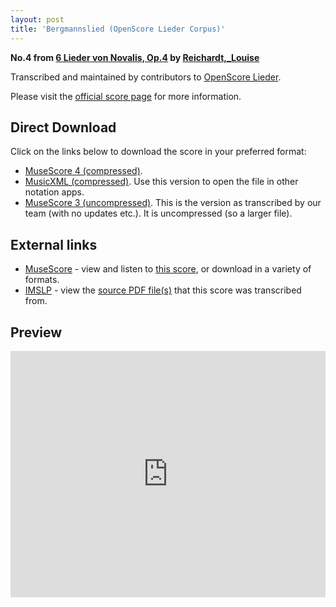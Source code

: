 ```yaml
---
layout: post
title: 'Bergmannslied (OpenScore Lieder Corpus)'
---
```


__No.4 from [6 Lieder von Novalis, Op.4](https://fourscoreandmore.org/OpenScore/Reichardt%2C_Louise/6_Lieder_von_Novalis%2C_Op.4/) by [Reichardt,_Louise](https://fourscoreandmore.org/OpenScore/Reichardt%2C_Louise)__

Transcribed and maintained by contributors to [OpenScore Lieder].

Please visit the [official score page] for more information.

[official score page]: https://musescore.com/openscore-lieder-corpus/scores/5002062
[OpenScore Lieder]: https://musescore.com/openscore-lieder-corpus

## Direct Download

Click on the links below to download the score in your preferred format:
- [MuseScore 4 (compressed)](https://fourscoreandmore.org/OpenScore/Reichardt%2C_Louise/6_Lieder_von_Novalis%2C_Op.4/4_Bergmannslied.mscz).
- [MusicXML (compressed)](https://fourscoreandmore.org/OpenScore/Reichardt%2C_Louise/6_Lieder_von_Novalis%2C_Op.4/4_Bergmannslied.mxl). Use this version to open the file in other notation apps.
- [MuseScore 3 (uncompressed)](https://raw.githubusercontent.com/OpenScore/Lieder/refs/heads/main/scores/Reichardt%2C_Louise/6_Lieder_von_Novalis%2C_Op.4/4_Bergmannslied/lc5002062.mscx). This is the version as transcribed by our team (with no updates etc.). It is uncompressed (so a larger file).

## External links

- [MuseScore] - view and listen to [this score][MuseScore], or download in a variety of formats.
- [IMSLP] - view the [source PDF file(s)][IMSLP] that this score was transcribed from.

[MuseScore]: https://musescore.com/score/5002062
[IMSLP]: https://imslp.org/wiki/Special:ReverseLookup/511862

## Preview

<iframe width="100%" height="394" src="https://musescore.com/openscore-lieder-corpus/scores/5002062/embed" frameborder="0" allowfullscreen allow="autoplay; fullscreen"></iframe>
